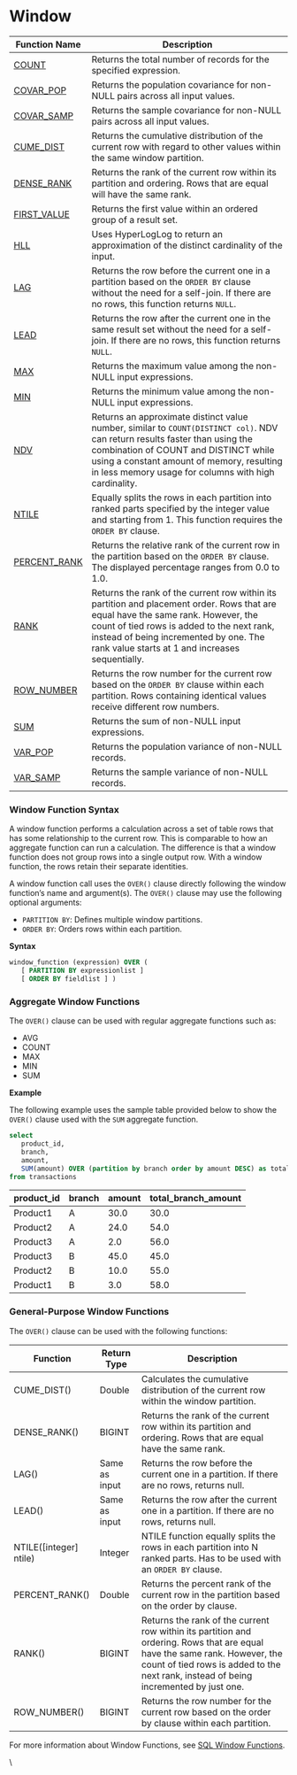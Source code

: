 # Window

| Function Name                     | Description                                                                                                                                                                                                                                                                  |
| --------------------------------- | ---------------------------------------------------------------------------------------------------------------------------------------------------------------------------------------------------------------------------------------------------------------------------- |
| [COUNT](count.md)                 | Returns the total number of records for the specified expression.                                                                                                                                                                                                            |
| [COVAR\_POP](covar\_pop.md)       | Returns the population covariance for non-NULL pairs across all input values.                                                                                                                                                                                                |
| [COVAR\_SAMP](covar\_samp.md)     | Returns the sample covariance for non-NULL pairs across all input values.                                                                                                                                                                                                    |
| [CUME\_DIST](cume\_dist.md)       | Returns the cumulative distribution of the current row with regard to other values within the same window partition.                                                                                                                                                         |
| [DENSE\_RANK](dense\_rank.md)     | Returns the rank of the current row within its partition and ordering. Rows that are equal will have the same rank.                                                                                                                                                          |
| [FIRST\_VALUE](first\_value.md)   | Returns the first value within an ordered group of a result set.                                                                                                                                                                                                             |
| [HLL](hll.md)                     | Uses HyperLogLog to return an approximation of the distinct cardinality of the input.                                                                                                                                                                                        |
| [LAG](lag.md)                     | Returns the row before the current one in a partition based on the `ORDER BY` clause without the need for a self-join. If there are no rows, this function returns `NULL`.                                                                                                   |
| [LEAD](lead.md)                   | Returns the row after the current one in the same result set without the need for a self-join. If there are no rows, this function returns `NULL`.                                                                                                                           |
| [MAX](max.md)                     | Returns the maximum value among the non-NULL input expressions.                                                                                                                                                                                                              |
| [MIN](min.md)                     | Returns the minimum value among the non-NULL input expressions.                                                                                                                                                                                                              |
| [NDV](ndv.md)                     | Returns an approximate distinct value number, similar to `COUNT(DISTINCT col)`. NDV can return results faster than using the combination of COUNT and DISTINCT while using a constant amount of memory, resulting in less memory usage for columns with high cardinality.    |
| [NTILE](ntile.md)                 | Equally splits the rows in each partition into ranked parts specified by the integer value and starting from 1. This function requires the `ORDER BY` clause.                                                                                                                |
| [PERCENT\_RANK](percent\_rank.md) | Returns the relative rank of the current row in the partition based on the `ORDER BY` clause. The displayed percentage ranges from 0.0 to 1.0.                                                                                                                               |
| [RANK](rank.md)                   | Returns the rank of the current row within its partition and placement order. Rows that are equal have the same rank. However, the count of tied rows is added to the next rank, instead of being incremented by one. The rank value starts at 1 and increases sequentially. |
| [ROW\_NUMBER](row\_number.md)     | Returns the row number for the current row based on the `ORDER BY` clause within each partition. Rows containing identical values receive different row numbers.                                                                                                             |
| [SUM](sum.md)                     | Returns the sum of non-NULL input expressions.                                                                                                                                                                                                                               |
| [VAR\_POP](var\_pop.md)           | Returns the population variance of non-NULL records.                                                                                                                                                                                                                         |
| [VAR\_SAMP](var\_samp.md)         | Returns the sample variance of non-NULL records.                                                                                                                                                                                                                             |

### Window Function Syntax <a href="#window-function-syntax" id="window-function-syntax"></a>

A window function performs a calculation across a set of table rows that has some relationship to the current row. This is comparable to how an aggregate function can run a calculation. The difference is that a window function does not group rows into a single output row. With a window function, the rows retain their separate identities.

A window function call uses the `OVER()` clause directly following the window function’s name and argument(s). The `OVER()` clause may use the following optional arguments:

* `PARTITION BY`: Defines multiple window partitions.
* `ORDER BY`: Orders rows within each partition.

**Syntax**

```sql
window_function (expression) OVER (
   [ PARTITION BY expressionlist ]
   [ ORDER BY fieldlist ] ) 
```

### Aggregate Window Functions <a href="#aggregate-window-functions" id="aggregate-window-functions"></a>

The `OVER()` clause can be used with regular aggregate functions such as:

* AVG
* COUNT
* MAX
* MIN
* SUM

**Example**

The following example uses the sample table provided below to show the `OVER()` clause used with the `SUM` aggregate function.

```sql
select 
   product_id, 
   branch, 
   amount, 
   SUM(amount) OVER (partition by branch order by amount DESC) as total_branch_amount
from transactions
```

| product\_id | branch | amount | total\_branch\_amount |
| ----------- | ------ | ------ | --------------------- |
| Product1    | A      | 30.0   | 30.0                  |
| Product2    | A      | 24.0   | 54.0                  |
| Product3    | A      | 2.0    | 56.0                  |
| Product3    | B      | 45.0   | 45.0                  |
| Product2    | B      | 10.0   | 55.0                  |
| Product1    | B      | 3.0    | 58.0                  |

### General-Purpose Window Functions <a href="#general-purpose-window-functions" id="general-purpose-window-functions"></a>

The `OVER()` clause can be used with the following functions:

| Function                | Return Type   | Description                                                                                                                                                                                                         |
| ----------------------- | ------------- | ------------------------------------------------------------------------------------------------------------------------------------------------------------------------------------------------------------------- |
| CUME\_DIST()            | Double        | Calculates the cumulative distribution of the current row within the window partition.                                                                                                                              |
| DENSE\_RANK()           | BIGINT        | Returns the rank of the current row within its partition and ordering. Rows that are equal have the same rank.                                                                                                      |
| LAG()                   | Same as input | Returns the row before the current one in a partition. If there are no rows, returns null.                                                                                                                          |
| LEAD()                  | Same as input | Returns the row after the current one in a partition. If there are no rows, returns null.                                                                                                                           |
| NTILE(\[integer] ntile) | Integer       | NTILE function equally splits the rows in each partition into N ranked parts. Has to be used with an `ORDER BY` clause.                                                                                             |
| PERCENT\_RANK()         | Double        | Returns the percent rank of the current row in the partition based on the order by clause.                                                                                                                          |
| RANK()                  | BIGINT        | Returns the rank of the current row within its partition and ordering. Rows that are equal have the same rank. However, the count of tied rows is added to the next rank, instead of being incremented by just one. |
| ROW\_NUMBER()           | BIGINT        | Returns the row number for the current row based on the order by clause within each partition.                                                                                                                      |

For more information about Window Functions, see [SQL Window Functions](https://www.sqltutorial.org/sql-window-functions/).

\
